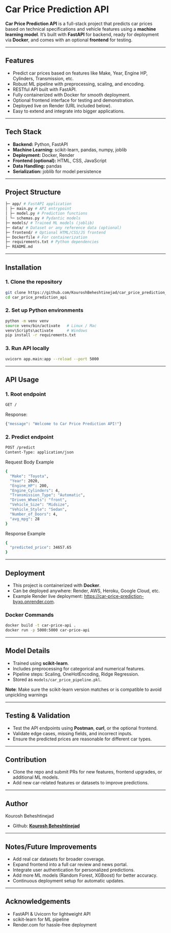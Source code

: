 # Car Price Prediction API 

**Car Price Prediction API** is a full-stack project that predicts car prices based on technical specifications and vehicle features using a **machine learning model**. It’s built with **FastAPI** for backend, ready for deployment via **Docker**, and comes with an optional **frontend** for testing.

---

## Features

- Predict car prices based on features like Make, Year, Engine HP, Cylinders, Transmission, etc.
- Robust ML pipeline with preprocessing, scaling, and encoding.
- RESTful API built with FastAPI.
- Fully containerized with Docker for smooth deployment.
- Optional frontend interface for testing and demonstration.
- Deployed live on Render (URL included below).
- Easy to extend and integrate into bigger applications.

---

## Tech Stack

- **Backend:** Python, FastAPI
- **Machine Learning:** scikit-learn, pandas, numpy, joblib
- **Deployment:** Docker, Render
- **Frontend (optional):** HTML, CSS, JavaScript
- **Data Handling:** pandas
- **Serialization:** joblib for model persistence

---

## Project Structure

```bash
├─ app/ # FastAPI application
│ ├─ main.py # API entrypoint
│ ├─ model.py # Prediction functions
│ └─ schemas.py # Pydantic models
├─ models/ # Trained ML models (joblib)
├─ data/ # Dataset or any reference data (optional)
├─ frontend/ # Optional HTML/CSS/JS frontend
├─ Dockerfile # For containerization
├─ requirements.txt # Python dependencies
├─ README.md
```


---

## Installation

### 1. Clone the repository
```bash
git clone https://github.com/KouroshBeheshtinejad/car_price_prediction_api.git
cd car_price_prediction_api
```

### 2. Set up Python environments
```bash
python -m venv venv
source venv/bin/activate   # Linux / Mac
venv\Scripts\activate      # Windows
pip install -r requirements.txt
```

### 3. Run API locally
```bash
uvicorn app.main:app --reload --port 5000
```

---

## API Usage

### 1. Root endpoint
```bash
GET /
```
Response:
```bash
{"message": "Welcome to Car Price Prediction API!"}
```

### 2. Predict endpoint
```bash
POST /predict
Content-Type: application/json
```
Request Body Example
```bash
{
  "Make": "Toyota",
  "Year": 2020,
  "Engine_HP": 200,
  "Engine_Cylinders": 4,
  "Transmission_Type": "Automatic",
  "Driven_Wheels": "front",
  "Vehicle_Size": "Midsize",
  "Vehicle_Style": "Sedan",
  "Number_of_Doors": 4,
  "avg_mpg": 28
}
```
Response Example
```bash
{
  "predicted_price": 34657.65
}
```

---

## Deployment
- This project is containerized with **Docker**.
- Can be deployed anywhere: Render, AWS, Heroku, Google Cloud, etc.
- Example Render live deployment: https://car-price-prediction-byxo.onrender.com.

### Docker Commands
```bash
docker build -t car-price-api .
docker run -p 5000:5000 car-price-api
```

---

## Model Details
- Trained using **scikit-learn**.
- Includes preprocessing for categorical and numerical features.
- Pipeline steps: Scaling, OneHotEncoding, Ridge Regression.
- Stored as `models/car_price_pipeline.pkl`.

**Note**: Make sure the scikit-learn version matches or is compatible to avoid unpickling warnings

---

## Testing & Validation
- Test the API endpoints using **Postman**, **curl**, or the optional frontend.
- Validate edge cases, missing fields, and incorrect inputs.
- Ensure the predicted prices are reasonable for different car types.

---

## Contribution
- Clone the repo and submit PRs for new features, frontend upgrades, or additional ML models.
- Add new car-related features or datasets to improve predictions.

---

## Author
Kourosh Beheshtinejad
- Github: **[Kourosh Beheshtinejad](https://github.com/KouroshBeheshtinejad)**

---

## Notes/Future Improvements
- Add real car datasets for broader coverage.
- Expand frontend into a full car review and news portal.
- Integrate user authentication for personalized predictions.
- Add more ML models (Random Forest, XGBoost) for better accuracy.
- Continuous deployment setup for automatic updates.

---

## Acknowledgements
- FastAPI & Uvicorn for lightweight API
- scikit-learn for ML pipeline
- Render.com for hassle-free deployment